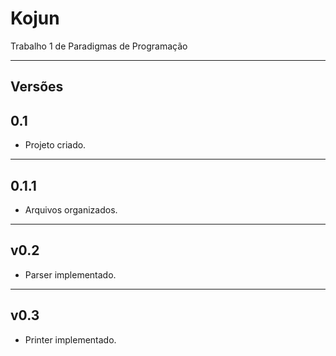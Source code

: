 # Kojun

Trabalho 1 de Paradigmas de Programação

---

## Versões

## 0.1

* Projeto criado.

---

## 0.1.1

* Arquivos organizados.

---

## v0.2

* Parser implementado.

---

## v0.3

* Printer implementado.
